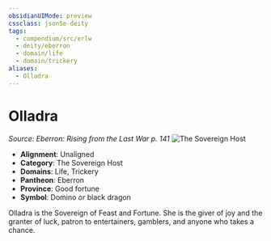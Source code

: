 ```yaml
---
obsidianUIMode: preview
cssclass: json5e-deity
tags:
  - compendium/src/erlw
  - deity/eberron
  - domain/life
  - domain/trickery
aliases:
  - Olladra
---
```

# Olladra
*Source: Eberron: Rising from the Last War p. 141* 
![The Sovereign Host](/compendium/deities/img/the-sovereign-host.png#symbol)

- **Alignment**: Unaligned
- **Category**: The Sovereign Host
- **Domains**: Life, Trickery
- **Pantheon**: Eberron
- **Province**: Good fortune
- **Symbol**: Domino _or_ black dragon

Olladra is the Sovereign of Feast and Fortune. She is the giver of joy and the granter of luck, patron to entertainers, gamblers, and anyone who takes a chance.